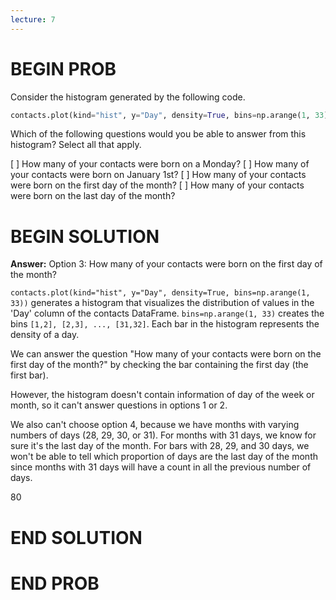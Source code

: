 ```yaml
---
lecture: 7
---
```


# BEGIN PROB

Consider the histogram generated by the following code.

```py
contacts.plot(kind="hist", y="Day", density=True, bins=np.arange(1, 33))
```

Which of the following questions would you be able to answer from this
histogram? Select all that apply.

[ ] How many of your contacts were born on a Monday?
[ ] How many of your contacts were born on January 1st?
[ ] How many of your contacts were born on the first day of the month?
[ ] How many of your contacts were born on the last day of the month?

# BEGIN SOLUTION

**Answer:** Option 3: How many of your contacts were born on the first day of the month?

`contacts.plot(kind="hist", y="Day", density=True, bins=np.arange(1, 33))` generates a histogram that visualizes the distribution of values in the 'Day' column of the contacts DataFrame. `bins=np.arange(1, 33)` creates the bins `[1,2], [2,3], ..., [31,32]`. Each bar in the histogram represents the density of a day. 

We can answer the question "How many of your contacts were born on the first day of the month?" by checking the bar containing the first day (the first bar).

However, the histogram doesn't contain information of day of the week or month, so it can't answer questions in options 1 or 2.

We also can't choose option 4, because we have months with varying numbers of days (28, 29, 30, or 31). For months with 31 days, we know for sure it's the last day of the month. For bars with 28, 29, and 30 days, we won't be able to tell which proportion of days are the last day of the month since months with 31 days will have a count in all the previous number of days.

<average>80</average>

# END SOLUTION

# END PROB